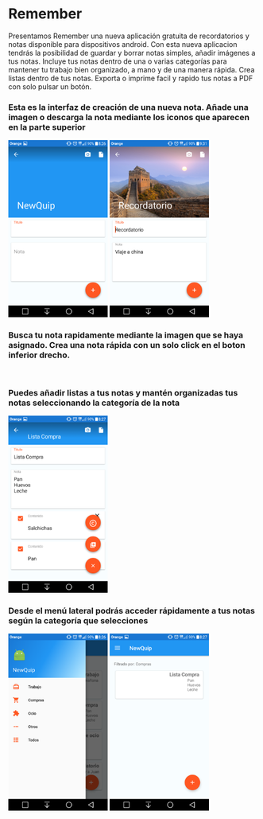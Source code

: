 # Remember
Presentamos Remember una nueva aplicación gratuita de recordatorios y notas disponible para dispositivos android.
Con esta nueva aplicacion tendrás la posibilidad de guardar y borrar notas simples, añadir imágenes a tus notas.
Incluye tus notas dentro de una o varias categorías para mantener tu trabajo bien organizado, a mano y de una manera rápida.
Crea listas dentro de tus notas.
Exporta o imprime facil y rapido tus notas a PDF con solo pulsar un botón.

<p align="right">
<h3>Esta es la interfaz de creación de una nueva nota. Añade una imagen o descarga la nota mediante los iconos que aparecen en la parte superior</h3>
</p>
<p align="left">
  <img src="https://github.com/Adrimartinez/NewQuip/blob/master/Screenshot_2016-11-30-08-26-21.png" width="200"/>
  <img src="https://github.com/Adrimartinez/NewQuip/blob/master/Screenshot_2016-11-30-09-31-11.png" width="200"/>

</p>

<p align="right">
<h3> Busca tu nota rapidamente mediante la imagen que se haya asignado. Crea una nota rápida con un solo click en el boton inferior drecho.</h3>
</p>
<p align="left">
  <img src="" width="200"/>
</p>


<p align="right">
<h3>Puedes añadir listas a tus notas y mantén organizadas tus notas seleccionando la categoría de la nota</h3>
</p>
<p align="left">
  <img src="https://github.com/Adrimartinez/NewQuip/blob/master/Screenshot_2016-11-30-08-27-28.png" width="200"/>
</p>

<p align="right">
<h3>Desde el menú lateral podrás acceder rápidamente a tus notas según la categoría que selecciones</h3>
</p>
<p align="left">
  <img src="https://github.com/Adrimartinez/NewQuip/blob/master/Screenshot_2016-11-30-08-26-14.png" width="200"/>
  <img src="https://github.com/Adrimartinez/NewQuip/blob/master/Screenshot_2016-11-30-08-27-36.png" width="200"/>
</p>
